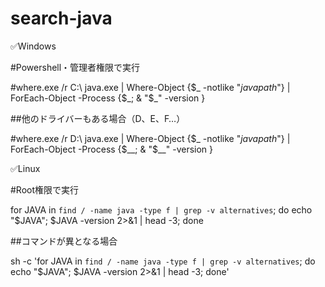 # search-java

✅Windows

#Powershell・管理者権限で実行

#where.exe /r C:\ java.exe | Where-Object {$_ -notlike "*javapath*"} | ForEach-Object -Process {$_; & "$_" -version }

##他のドライバーもある場合（D、E、F…）

#where.exe /r D:\ java.exe | Where-Object {$_ -notlike "*javapath*"} | ForEach-Object -Process {$__; & "$__" -version }​

✅Linux

#Root権限で実行

for JAVA in `find / -name java -type f | grep -v alternatives`; do echo "$JAVA"; $JAVA -version 2>&1 | head -3; done​

##コマンドが異となる場合

sh -c 'for JAVA in `find / -name java -type f | grep -v alternatives`; do echo "$JAVA"; $JAVA -version 2>&1 | head -3; done'​
